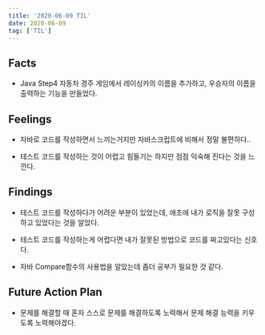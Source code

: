 ```yaml
---
title: '2020-06-09 TIL'
date: 2020-06-09
tag: ['TIL']
---
```


## Facts

- Java Step4 자동차 경주 게임에서 레이싱카의 이름을 추가하고, 우승자의 이름을 출력하는 기능을 만들었다.

## Feelings

- 자바로 코드를 작성하면서 느끼는거지만 자바스크립트에 비해서 정말 불편하다..

- 테스트 코드를 작성하는 것이 어렵고 힘들기는 하지만 점점 익숙해 진다는 것을 느낀다.

## Findings

- 테스트 코드를 작성하다가 어려운 부분이 있었는데, 애초에 내가 로직을 잘못 구성하고 있었다는 것을 알았다.

- 테스트 코드를 작성하는게 어렵다면 내가 잘못된 방법으로 코드를 짜고있다는 신호다.

- 자바 Compare함수의 사용법을 알았는데 좀더 공부가 필요한 것 같다.

## Future Action Plan

- 문제를 해결할 때 혼자 스스로 문제를 해결하도록 노력해서 문제 해결 능력을 키우도록 노력해야겠다.

